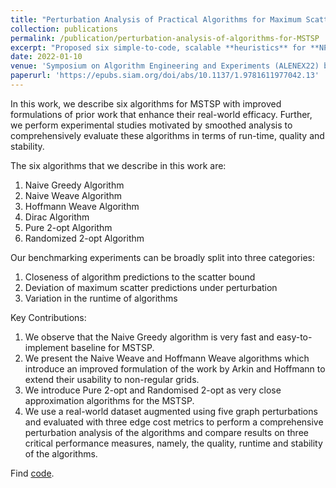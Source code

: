 ```yaml
---
title: "Perturbation Analysis of Practical Algorithms for Maximum Scatter TSP"
collection: publications
permalink: /publication/perturbation-analysis-of-algorithms-for-MSTSP
excerpt: "Proposed six simple-to-code, scalable **heuristics** for **NP-hard** Maximum Scatter Travelling Salesman Problem (MSTSP). Studied the reliability of these algorithms in terms of runtime, quality, and stability using **smoothed analysis**, by slightly perturbing the inputs. Observed **practical efficacy** of simple heuristics despite their exponential worst-case complexity due to **polynomial expected runtime**, as the worst-case instances are **sparse** and **rare**. Find [code](https://github.com/sundar7D0/maximum-scatter-TSP)."
date: 2022-01-10
venue: 'Symposium on Algorithm Engineering and Experiments (ALENEX22) by Sundar Raman P, Emil Biju'
paperurl: 'https://epubs.siam.org/doi/abs/10.1137/1.9781611977042.13'
---
```


In this work, we describe six algorithms for MSTSP with improved formulations of prior work that enhance their real-world efficacy. Further, we perform experimental studies motivated by smoothed analysis to comprehensively evaluate these algorithms in terms of run-time, quality and stability.

The six algorithms that we describe in this work are:

1. Naive Greedy Algorithm
2. Naive Weave Algorithm
3. Hoffmann Weave Algorithm
4. Dirac Algorithm
5. Pure 2-opt Algorithm
6. Randomized 2-opt Algorithm

Our benchmarking experiments can be broadly split into three categories:

1. Closeness of algorithm predictions to the scatter bound
2. Deviation of maximum scatter predictions under perturbation
3. Variation in the runtime of algorithms

Key Contributions:
1. We observe that the Naive Greedy algorithm is very fast and easy-to-implement baseline for MSTSP.
2. We present the Naive Weave and Hoffmann Weave algorithms which introduce an improved formulation of the work by Arkin and Hoffmann to extend their usability to non-regular grids.
3. We introduce Pure 2-opt and Randomised 2-opt as very close approximation algorithms for the MSTSP.
4. We use a real-world dataset augmented using five graph perturbations and evaluated with three edge cost metrics to perform a comprehensive perturbation analysis of the algorithms and compare results on three critical performance measures, namely, the quality, runtime and stability of the algorithms.

Find [code](https://github.com/sundar7D0/maximum-scatter-TSP).
